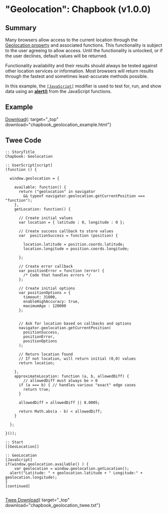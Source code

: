 # "Geolocation": Chapbook (v1.0.0)

## Summary

Many browsers allow access to the current location through the [Geolocation property](https://developer.mozilla.org/en-US/docs/Web/API/Geolocation) and associated functions. This functionality is subject to the user agreeing to allow access. Until the functionality is unlocked, or if the user declines, default values will be returned.

Functionality availability and their results should always be tested against other location services or information. Most browsers will return results through the fastest and sometimes least-accurate methods possible.

In this example, the [`[JavaScript]`](https://klembot.github.io/chapbook/guide/advanced/using-javascript-in-passages.html) modifier is used to test for, run, and show data using an **[alert()](https://developer.mozilla.org/en-US/docs/Web/API/Window/alert)** from the JavaScript functions.

## Example

[Download](chapbook_geolocation_example.html){: target="_top" download="chapbook_geolocation_example.html"}

## Twee Code

```twee
:: StoryTitle
Chapbook: Geolocation

:: UserScript[script]
(function () {

  window.geolocation = {

    available: function() {
      return ("geolocation" in navigator
        && typeof navigator.geolocation.getCurrentPosition === "function");
    },
    getLocation: function() {

      // Create initial values
      var location = { latitude : 0, longitude : 0 };

      // Create success callback to store values
      var  positionSuccess = function (position) {

        location.latitude = position.coords.latitude;
        location.longitude = position.coords.longitude;

      };

      // Create error callback
      var positionError = function (error) {
        /* Code that handles errors */
      };

      // Create initial options
      var positionOptions = {
        timeout: 31000,
        enableHighAccuracy: true,
        maximumAge : 120000
      };


      // Ask for location based on callbacks and options
      navigator.geolocation.getCurrentPosition(
        positionSuccess,
        positionError,
        positionOptions
      );

      // Return location found
      // If not location, will return initial (0,0) values
      return location;

    },
    approximateLocation: function (a, b, allowedDiff) {
        // allowedDiff must always be > 0
      if (a === b) { // handles various "exact" edge cases
        return true;
      }

      allowedDiff = allowedDiff || 0.0005;

      return Math.abs(a - b) < allowedDiff;
    }

  };
  
}());

:: Start
[[GeoLocation]]

:: GeoLocation
[JavaScript]
if(window.geolocation.available() ) {
    var geolocation = window.geolocation.getLocation();
  alert("Latitude: " + geolocation.latitude + " Longitude:" + geolocation.longitude);
}
[continued]


```

[Twee Download](chapbook_geolocation_twee.txt){ target="_top" download="chapbook_geolocation_twee.txt"}
